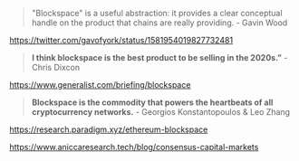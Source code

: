 > "Blockspace" is a useful abstraction: it provides a clear conceptual handle on the product that chains are really providing. - Gavin Wood

https://twitter.com/gavofyork/status/1581954019827732481



> **I think blockspace is the best product to be selling in the 2020s.”**  - Chris Dixcon

https://www.generalist.com/briefing/blockspace



> **Blockspace is the commodity that powers the heartbeats of all cryptocurrency networks.**  - Georgios Konstantopoulos & Leo Zhang

https://research.paradigm.xyz/ethereum-blockspace



https://www.aniccaresearch.tech/blog/consensus-capital-markets

